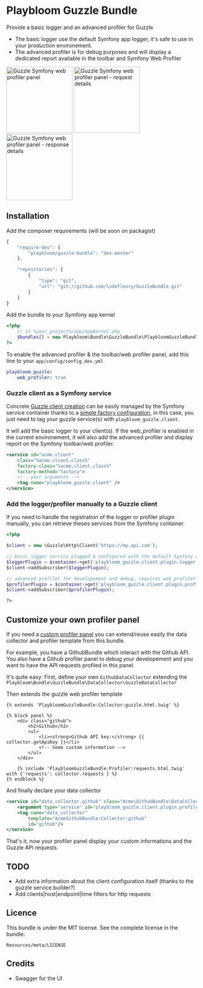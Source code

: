 # Playbloom Guzzle Bundle

Provide a basic logger and an advanced profiler for Guzzle

* The basic logger use the default Symfony app logger, it's safe to use in your production environement.
* The advanced profiler is for debug purposes and will display a dedicated report available in the toolbar and Symfony Web Profiler


<img src="http://ludofleury.github.io/GuzzleBundle/images/guzzle-profiler-panel.png" withd="280" height="175" alt="Guzzle Symfony web profiler panel"/>
<img src="http://ludofleury.github.io/GuzzleBundle/images/guzzle-request-detail.png" withd="280" height="175" alt="Guzzle Symfony web profiler panel - request details"/>
<img src="http://ludofleury.github.io/GuzzleBundle/images/guzzle-response-detail.png" withd="280" height="175" alt="Guzzle Symfony web profiler panel - response details"/>

## Installation

Add the composer requirements (will be soon on packagist)
```javascript
{
    "require-dev": {
        "playbloom/guzzle-bundle": "dev-master"
    },

    "repositories": [
        {
            "type": "git",
            "url": "git://github.com/ludofleury/GuzzleBundle.git"
        }
    ]
}
```

Add the bundle to your Symfony app kernel
```php
<?php
    // in %your_project%/app/AppKernel.php
    $bundles[] = new Playbloom\Bundle\GuzzleBundle\PlaybloomGuzzleBundle();
?>
```

To enable the advanced profiler & the toolbar/web profiler panel, add this line to your `app/config/config_dev.yml`
```yml
playbloom_guzzle:
    web_profiler: true
```

### Guzzle client as a Symfony service

Concrete [Guzzle client creation](http://guzzlephp.org/tour/building_services.html#create-a-client) can be easily managed by the Symfony service container thanks to a [simple factory configuration](http://symfony.com/doc/current/components/dependency_injection/factories.html), in this case, you just need to tag your guzzle service(s) with `playbloom_guzzle.client`.

It will add the basic logger to your client(s). If the web_profiler is enabled in the current environement, it will also add the advanced profiler and display report on the Symfony toolbar/web profiler.

```xml
<service id="acme.client"
    class="%acme.client.class%"
    factory-class="%acme.client.class%"
    factory-method="factory">
    <!-- your arguments -->
    <tag name="playbloom_guzzle.client" />
</service>
```

### Add the logger/profiler manually to a Guzzle client

If you need to handle the registration of the logger or profiler plugin manually, you can retrieve theses services from the Symfony container.

```php
<?php

$client = new \Guzzle\Http\Client('https://my.api.com');

// basic logger service plugged & configured with the default Symfony app logger
$loggerPlugin = $container->get('playbloom_guzzle.client.plugin.logger');
$client->addSubscriber($loggerPlugin);

// advanced profiler for developement and debug, requires web_profiler to be enabled
$profilerPlugin = $container->get('playbloom_guzzle.client.plugin.profiler');
$client->addSubscriber($profilerPlugin);

?>
```

## Customize your own profiler panel

If you need a [custom profiler panel](http://symfony.com/doc/master/cookbook/profiler/data_collector.html) you can extend/reuse easily the data collector and profiler template from this bundle.

For example, you have a GithubBundle which interact with the Github API. You also have a Github profiler panel to debug your developement and you want to have the API requests profiled in this panel.

It's quite easy:
First, define your own `GithubDataCollector` extending the `Playbloom\Bundle\GuzzleBundle\DataCollector\GuzzleDataCollector`


Then extends the guzzle web profiler template
```twig
{% extends 'PlaybloomGuzzleBundle:Collector:guzzle.html.twig' %}

{% block panel %}
    <div class="github">
        <h2>Github</h2>
        <ul>
            <li><strong>Github API key:</strong> {{ collector.getApiKey }}</li>
            <!-- Some custom information -->
        </ul>
    </div>

    {% include 'PlaybloomGuzzleBundle:Profiler:requests.html.twig' with {'requests': collector.requests } %}
{% endblock %}
```

And finally declare your data collector
```xml
<service id="data_collector.github" class="Acme\GithubBundle\DataCollector\GithubDataCollector">
    <argument type="service" id="playbloom_guzzle.client.plugin.profiler"/>
    <tag name="data_collector"
        template="AcmeGithubBundle:Collector:github"
        id="github"/>
</service>
```

That's it, now your profiler panel display your custom informations and the Guzzle API requests.

## TODO

* Add extra information about the client configuration itself (thanks to the guzzle service builder?)
* Add clients|host|endpoint|time filters for http requests

## Licence

This bundle is under the MIT license. See the complete license in the bundle:

    Resources/meta/LICENSE

## Credits

* Swagger for the UI
